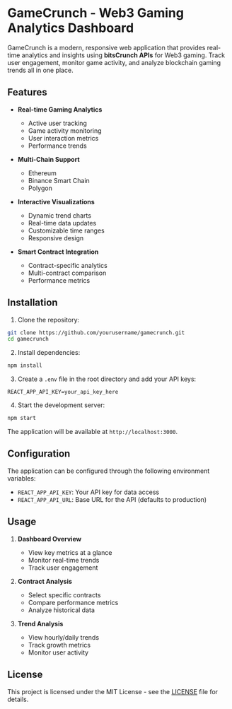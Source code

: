 # GameCrunch - Web3 Gaming Analytics Dashboard


GameCrunch is a modern, responsive web application that provides real-time analytics and insights using **bitsCrunch APIs** for Web3 gaming. Track user engagement, monitor game activity, and analyze blockchain gaming trends all in one place.

## Features

- **Real-time Gaming Analytics**
  - Active user tracking
  - Game activity monitoring
  - User interaction metrics
  - Performance trends

- **Multi-Chain Support**
  - Ethereum
  - Binance Smart Chain
  - Polygon

- **Interactive Visualizations**
  - Dynamic trend charts
  - Real-time data updates
  - Customizable time ranges
  - Responsive design

- **Smart Contract Integration**
  - Contract-specific analytics
  - Multi-contract comparison
  - Performance metrics


## Installation

1. Clone the repository:
```bash
git clone https://github.com/yourusername/gamecrunch.git
cd gamecrunch
```

2. Install dependencies:
```bash
npm install
```

3. Create a `.env` file in the root directory and add your API keys:
```env
REACT_APP_API_KEY=your_api_key_here
```

4. Start the development server:
```bash
npm start
```

The application will be available at `http://localhost:3000`.

## Configuration

The application can be configured through the following environment variables:

- `REACT_APP_API_KEY`: Your API key for data access
- `REACT_APP_API_URL`: Base URL for the API (defaults to production)

## Usage

1. **Dashboard Overview**
   - View key metrics at a glance
   - Monitor real-time trends
   - Track user engagement

2. **Contract Analysis**
   - Select specific contracts
   - Compare performance metrics
   - Analyze historical data

3. **Trend Analysis**
   - View hourly/daily trends
   - Track growth metrics
   - Monitor user activity


## License

This project is licensed under the MIT License - see the [LICENSE](LICENSE) file for details.

